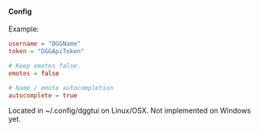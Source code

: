 #### Config
Example:
```toml
username = "DGGName"
token = "DGGApiToken"

# Keep emotes false.
emotes = false

# Name / emote autocompletion
autocomplete = true
```
Located in ~/.config/dggtui on Linux/OSX. Not implemented on Windows yet. 
